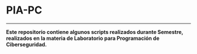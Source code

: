 # PIA-PC
---
**Este repositorio contiene algunos scripts realizados durante Semestre, realizados en la materia de Laboratorio para Programación de Ciberseguridad.**

